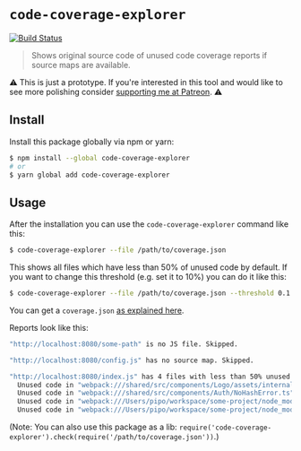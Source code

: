 # `code-coverage-explorer`

[![Build Status](https://travis-ci.org/donaldpipowitch/code-coverage-explorer.svg?branch=master)](https://travis-ci.org/donaldpipowitch/code-coverage-explorer)

> Shows original source code of unused code coverage reports if source maps are available.

⚠️ This is just a prototype. If you're interested in this tool and would like to see more polishing consider [supporting me at Patreon](https://www.patreon.com/donaldpipowitch). ⚠️

## Install

Install this package globally via npm or yarn:

```bash
$ npm install --global code-coverage-explorer
# or
$ yarn global add code-coverage-explorer
```

## Usage

After the installation you can use the `code-coverage-explorer` command like this:

```bash
$ code-coverage-explorer --file /path/to/coverage.json
```

This shows all files which have less than 50% of unused code by default. If you want to change this threshold (e.g. set it to 10%) you can do it like this:

```bash
$ code-coverage-explorer --file /path/to/coverage.json --threshold 0.1
```

You can get a `coverage.json` [as explained here](https://developers.google.com/web/updates/2019/01/devtools#coverage).

Reports look like this:

```bash
"http://localhost:8080/some-path" is no JS file. Skipped.

"http://localhost:8080/config.js" has no source map. Skipped.

"http://localhost:8080/index.js" has 4 files with less than 50% unused code:
  Unused code in "webpack:///shared/src/components/Logo/assets/internal-logo.svg": 0%
  Unused code in "webpack:///shared/src/components/Auth/NoHashError.ts": 2%
  Unused code in "webpack:///Users/pipo/workspace/some-project/node_modules/core-js/library/modules/_dom-create.js": 10%
  Unused code in "webpack:///Users/pipo/workspace/some-project/node_modules/core-js/library/modules/_html.js": 11%
```

(Note: You can also use this package as a lib: `require('code-coverage-explorer').check(require('/path/to/coverage.json'))`.)
